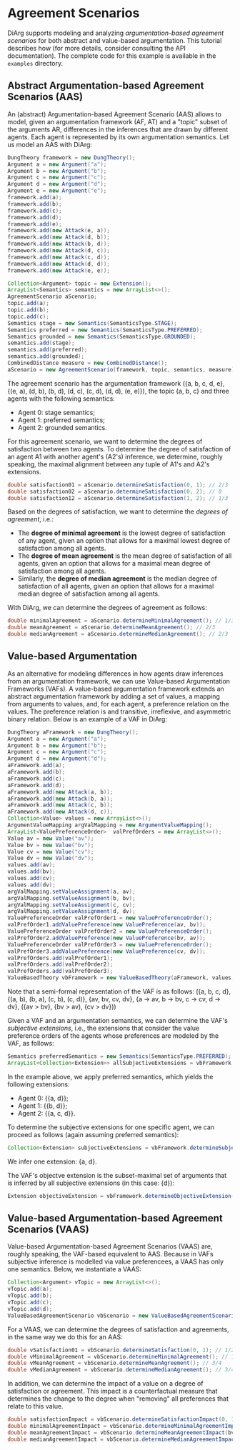 # Agreement Scenarios
DiArg supports modeling and analyzing *argumentation-based agreement scenarios* for both abstract and value-based
argumentation. This tutorial describes how (for more details, consider consulting the API documentation).
The complete code for this example is available in the ``examples`` directory.

## Abstract Argumentation-based Agreement Scenarios (AAS)
An (abstract) Argumentation-based Agreement Scenario (AAS) allows to model, given an argumentation framework (AF, AT)
and a "topic" subset of the arguments AR, differences in the inferences that are drawn by different agents. Each agent
is represented by its own argumentation semantics.
Let us model an AAS with DiArg:

```java
DungTheory framework = new DungTheory();
Argument a = new Argument("a");
Argument b = new Argument("b");
Argument c = new Argument("c");
Argument d = new Argument("d");
Argument e = new Argument("e");
framework.add(a);
framework.add(b);
framework.add(c);
framework.add(d);
framework.add(e);
framework.add(new Attack(e, a));
framework.add(new Attack(d, b));
framework.add(new Attack(b, d));
framework.add(new Attack(d, c));
framework.add(new Attack(c, d));
framework.add(new Attack(d, d));
framework.add(new Attack(e, e));

Collection<Argument> topic = new Extension();
ArrayList<Semantics> semantics = new ArrayList<>();
AgreementScenario aScenario;
topic.add(a);
topic.add(b);
topic.add(c);
Semantics stage = new Semantics(SemanticsType.STAGE);
Semantics preferred = new Semantics(SemanticsType.PREFERRED);
Semantics grounded = new Semantics(SemanticsType.GROUNDED);
semantics.add(stage);
semantics.add(preferred);
semantics.add(grounded);
CombinedDistance measure = new CombinedDistance();
aScenario = new AgreementScenario(framework, topic, semantics, measure);
```
The agreement scenario has the argumentation framework
({a, b, c, d, e}, {(e, a), (d, b), (b, d), (d, c), (c, d), (d, d), (e, e)}), the topic {a, b, c} and three agents with
the following semantics:

* Agent 0: stage semantics;
* Agent 1: preferred semantics;
* Agent 2: grounded semantics.

For this agreement scenario, we want to determine the degrees of satisfaction between two agents. To determine the
degree of satisfaction of an agent A1 with another agent's (A2's) inference, we determine, roughly speaking, the maximal
alignment between any tuple of A1's and A2's extensions.

```java
double satisfaction01 = aScenario.determineSatisfaction(0, 1); // 2/3
double satisfaction02 = aScenario.determineSatisfaction(0, 2); // 0
double satisfaction12 = aScenario.determineSatisfaction(1, 2); // 1/3
```

Based on the degrees of satisfaction, we want to determine the *degrees of agreement*, i.e.:

* The **degree of minimal agreement** is the lowest degree of satisfaction of any agent, given an option that allows for
  a maximal lowest degree of satisfaction among all agents.
* The **degree of mean agreement** is the mean degree of satisfaction of all agents, given an option that allows for a
  maximal mean degree of satisfaction among all agents.
* Similarly, the **degree of median agreement** is the median degree of satisfaction of all agents, given an option that allows for a
  maximal median degree of satisfaction among all agents.
  
With DiArg, we can determine the degrees of agreement as follows:

```java
double minimalAgreement = aScenario.determineMinimalAgreement(); // 1/3
double meanAgreement = aScenario.determineMeanAgreement(); // 2/3
double medianAgreement = aScenario.determineMedianAgreement(); // 2/3
```

## Value-based Argumentation
As an alternative for modeling differences in how agents draw inferences from an argumentation framework, we can use
Value-based Argumentation Frameworks (VAFs). A value-based argumentation framework extends an abstract argumentation
framework by adding a set of values, a mapping from arguments to values, and, for each agent, a preference relation on
the values. The preference relation is and transitive, irreflexive, and asymmetric binary relation.
Below is an example of a VAF in DiArg:

```java
DungTheory aFramework = new DungTheory();
Argument a = new Argument("a");
Argument b = new Argument("b");
Argument c = new Argument("c");
Argument d = new Argument("d");
aFramework.add(a);
aFramework.add(b);
aFramework.add(c);
aFramework.add(d);
aFramework.add(new Attack(a, b));
aFramework.add(new Attack(b, a));
aFramework.add(new Attack(c, b));
aFramework.add(new Attack(d, c));
Collection<Value> values = new ArrayList<>();
ArgumentValueMapping argValMapping = new ArgumentValueMapping();
ArrayList<ValuePreferenceOrder>  valPrefOrders = new ArrayList<>();
Value av = new Value("av");
Value bv = new Value("bv");
Value cv = new Value("cv");
Value dv = new Value("dv");
values.add(av);
values.add(bv);
values.add(cv);
values.add(dv);
argValMapping.setValueAssignment(a, av);
argValMapping.setValueAssignment(b, bv);
argValMapping.setValueAssignment(c, cv);
argValMapping.setValueAssignment(d, dv);
ValuePreferenceOrder valPrefOrder1 = new ValuePreferenceOrder();
valPrefOrder1.addValuePreference(new ValuePreference(av, bv));
ValuePreferenceOrder valPrefOrder2 = new ValuePreferenceOrder();
valPrefOrder2.addValuePreference(new ValuePreference(bv, av));
ValuePreferenceOrder valPrefOrder3 = new ValuePreferenceOrder();
valPrefOrder3.addValuePreference(new ValuePreference(cv, dv));
valPrefOrders.add(valPrefOrder1);
valPrefOrders.add(valPrefOrder2);
valPrefOrders.add(valPrefOrder3);
ValueBasedTheory vbFramework = new ValueBasedTheory(aFramework, values, argValMapping, valPrefOrders);
```
Note that a semi-formal representation of the VAF is as follows:
({a, b, c, d},{(a, b), (b, a), (c, b), (c, d)}, {av, bv, cv, dv}, {a &rarr; av, b &rarr; bv, c &rarr; cv, d &rarr; dv}, ({av &gt; bv}, {bv &gt; av), {cv &gt; dv}))

Given a VAF and an argumentation semantics, we can determine the VAF's *subjective extensions*, i.e., the extensions
that consider the value preference orders of the agents whose preferences are modeled by the VAF, as follows:

```java
Semantics preferredSemantics = new Semantics(SemanticsType.PREFERRED);
ArrayList<Collection<Extension>> allSubjectiveExtensions = vbFramework.determineAllSubjectiveExtensions(preferredSemantics);
```
In the example above, we apply preferred semantics, which yields the following extensions:

* Agent 0: {{a, d}};
* Agent 1: {{b, d}};
* Agent 2: {{a, c, d}}.

To determine the subjective extensions for one specific agent,  we can proceed as follows (again assuming preferred
semantics):

```java
Collection<Extension> subjectiveExtensions = vbFramework.determineSubjectiveExtensions(preferredSemantics, 0);
```
We infer one extension: {a, d}.

The VAF's objectve extension is the subset-maximal set of arguments that is inferred by all subjective extensions
(in this case: {d}):

```java
Extension objectiveExtension = vbFramework.determineObjectiveExtension(preferredSemantics);
```

## Value-based Argumentation-based Agreement Scenarios (VAAS)
Value-based Argumentation-based Agreement Scenarios (VAAS) are, roughly speaking, the VAF-based equivalent to AAS.
Because in VAFs subjective inference is modelled via value preferencees, a VAAS has only one semantics. Below, we
instantiate a VAAS:

```java
Collection<Argument> vTopic = new ArrayList<>();
vTopic.add(a);
vTopic.add(b);
vTopic.add(c);
vTopic.add(d);
ValueBasedAgreementScenario vbScenario = new ValueBasedAgreementScenario(vbFramework, vTopic, preferredSemantics, measure);
```

For a VAAS, we can determine the degrees of satisfaction and agreements, in the same way we do this for an AAS:

```java
double vSatisfaction01 = vbScenario.determineSatisfaction(0, 1); // 1/2
double vMinimalAgreement = vbScenario.determineMinimalAgreement(); // 1/2
double vMeanAgreement = vbScenario.determineMeanAgreement(); // 3/4
double vMedianAgreement = vbScenario.determineMedianAgreement(); // 3/4
```

In addition, we can determine the impact of a value on a degree of satisfaction or agreement. This impact is a
counterfactual measure that determines the change to the degree when "removing" all preferences that relate to this value.

```java
double satisfactionImpact = vbScenario.determineSatisfactionImpact(0, 1, bv); // 1/2
double minimalAgreementImpact = vbScenario.determineMinimalAgreementImpact(bv); // 1/4
double meanAgreementImpact = vbScenario.determineMeanAgreementImpact(bv); // 1/6
double medianAgreementImpact = vbScenario.determineMedianAgreementImpact(bv); // 1/4
```

